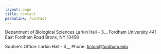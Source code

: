 ```yaml
---
layout: page
title: Contact
permalink: /contact
---
```


Department of Biological Sciences
Larkin Hall - 3__
Fordham University
441 East Fordham Road
Bronx, NY 10458

Sophie's Office: Larkin Hall - 3__
Phone:
tintori@fordham.edu